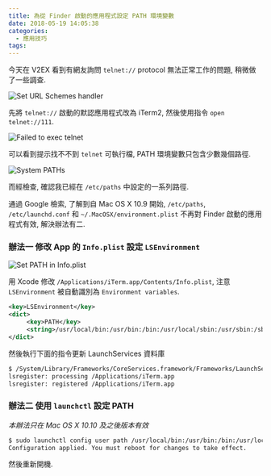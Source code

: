 ```yaml
---
title: 為從 Finder 啟動的應用程式設定 PATH 環境變數
date: 2018-05-19 14:05:38
categories:
  - 應用技巧
tags:
---
```


今天在 V2EX 看到有網友詢問 `telnet://` protocol 無法正常工作的問題, 稍微做了一些調查.

<!--more-->

![Set URL Schemes handler](87c01ec7gy1frgld5khmuj21f00vidlg.jpg)

先將 `telnet://` 啟動的默認應用程式改為 iTerm2, 然後使用指令 `open telnet://111`.

![Failed to exec telnet](87c01ec7gy1frglghmae4j20vk04cjs4.jpg)

可以看到提示找不不到 `telnet` 可執行檔, PATH 環境變數只包含少數幾個路徑.

![System PATHs](87c01ec7gy1frgmkbr74tj207s06e74m.jpg)

而經檢查, 確認我已經在 `/etc/paths` 中設定的一系列路徑.

通過 Google 檢索, 了解到自 Mac OS X 10.9 開始, `/etc/paths`, `/etc/launchd.conf` 和 `~/.MacOSX/environment.plist` 不再對 Finder 啟動的應用程式有效, 解決辦法有二.

### 辦法一 修改 App 的 `Info.plist` 設定 `LSEnvironment`

![Set PATH in Info.plist](87c01ec7gy1frgmxq0vwcj218k03amyf.jpg)

用 Xcode 修改 `/Applications/iTerm.app/Contents/Info.plist`, 注意 `LSEnvironment` 被自動識別為 `Environment variables`.

```xml
<key>LSEnvironment</key>
<dict>
     <key>PATH</key>
     <string>/usr/local/bin:/usr/bin:/bin:/usr/local/sbin:/usr/sbin:/sbin:</string>
</dict>
```

然後執行下面的指令更新 LaunchServices 資料庫

```bash
$ /System/Library/Frameworks/CoreServices.framework/Frameworks/LaunchServices.framework/Support/lsregister -v -f /Applications/iTerm.app
lsregister: processing /Applications/iTerm.app
lsregister: registered /Applications/iTerm.app
```

### 辦法二 使用 `launchctl` 設定 PATH

*本辦法只在 Mac OS X 10.10 及之後版本有效*

```bash
$ sudo launchctl config user path /usr/local/bin:/usr/bin:/bin:/usr/local/sbin:/usr/sbin:/sbin
Configuration applied. You must reboot for changes to take effect.
```

然後重新開機.
